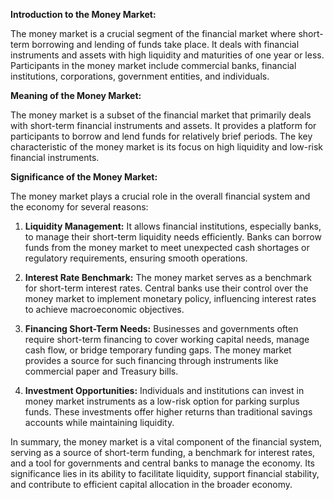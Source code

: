 **Introduction to the Money Market:**

The money market is a crucial segment of the financial market where short-term borrowing and lending of funds take place. It deals with financial instruments and assets with high liquidity and maturities of one year or less. Participants in the money market include commercial banks, financial institutions, corporations, government entities, and individuals.

**Meaning of the Money Market:**

The money market is a subset of the financial market that primarily deals with short-term financial instruments and assets. It provides a platform for participants to borrow and lend funds for relatively brief periods. The key characteristic of the money market is its focus on high liquidity and low-risk financial instruments.

**Significance of the Money Market:**

The money market plays a crucial role in the overall financial system and the economy for several reasons:

1. **Liquidity Management:** It allows financial institutions, especially banks, to manage their short-term liquidity needs efficiently. Banks can borrow funds from the money market to meet unexpected cash shortages or regulatory requirements, ensuring smooth operations.

2. **Interest Rate Benchmark:** The money market serves as a benchmark for short-term interest rates. Central banks use their control over the money market to implement monetary policy, influencing interest rates to achieve macroeconomic objectives.

3. **Financing Short-Term Needs:** Businesses and governments often require short-term financing to cover working capital needs, manage cash flow, or bridge temporary funding gaps. The money market provides a source for such financing through instruments like commercial paper and Treasury bills.

4. **Investment Opportunities:** Individuals and institutions can invest in money market instruments as a low-risk option for parking surplus funds. These investments offer higher returns than traditional savings accounts while maintaining liquidity.

In summary, the money market is a vital component of the financial system, serving as a source of short-term funding, a benchmark for interest rates, and a tool for governments and central banks to manage the economy. Its significance lies in its ability to facilitate liquidity, support financial stability, and contribute to efficient capital allocation in the broader economy.